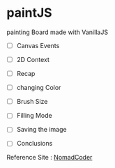 # paintJS

painting Board made with VanillaJS



* [ ] Canvas Events
* [ ] 2D Context
* [ ] Recap
* [ ] changing Color
* [ ] Brush Size
* [ ] Filling Mode
* [ ] Saving the image
* [ ] Conclusions



Reference Site : [NomadCoder](https://academy.nomadcoders.co/courses/542034)

